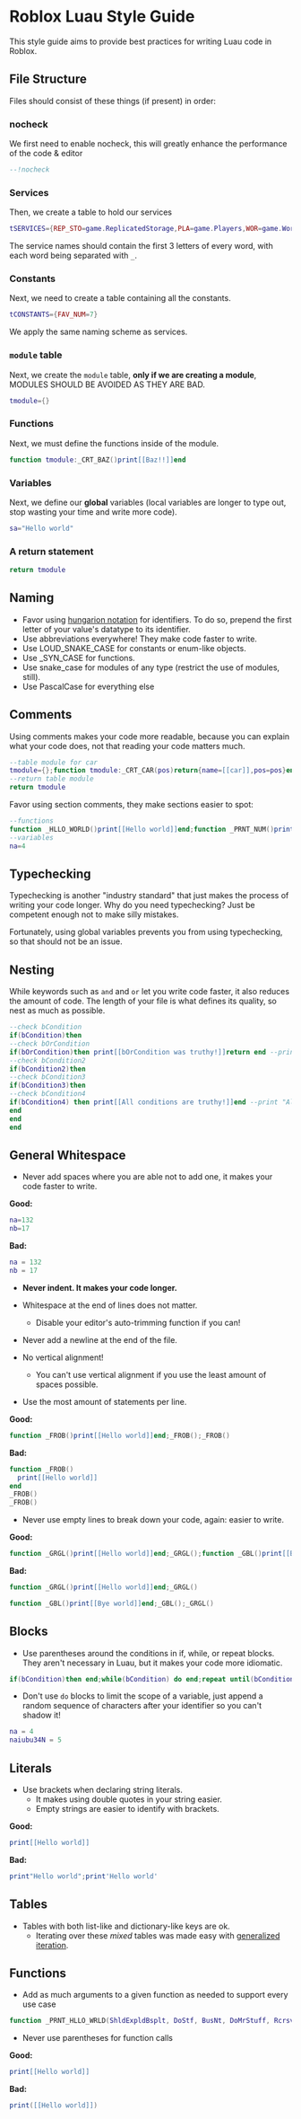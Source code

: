# Roblox Luau Style Guide

This style guide aims to provide best practices for writing Luau code in Roblox.

## File Structure

Files should consist of these things (if present) in order:

### nocheck

We first need to enable nocheck, this will greatly enhance the performance of the code & editor

```lua
--!nocheck
```

### Services

Then, we create a table to hold our services

```lua
tSERVICES={REP_STO=game.ReplicatedStorage,PLA=game.Players,WOR=game.Workspace}
```

The service names should contain the first 3 letters of every word, with each word being separated with `_`.

### Constants

Next, we need to create a table containing all the constants.

```lua
tCONSTANTS={FAV_NUM=7}
```

We apply the same naming scheme as services.

### `module` table

Next, we create the `module` table, **only if we are creating a module**, MODULES SHOULD BE AVOIDED AS THEY ARE BAD.

```lua
tmodule={}
```

### Functions

Next, we must define the functions inside of the module.

```lua
function tmodule:_CRT_BAZ()print[[Baz!!]]end
```

### Variables

Next, we define our **global** variables (local variables are longer to type out, stop wasting your time and write more code).

```lua
sa="Hello world"
```

### A return statement

```lua
return tmodule
```

## Naming

- Favor using [hungarion notation](https://en.wikipedia.org/wiki/Hungarian_notation) for identifiers. To do so, prepend the first letter of your value's datatype to its identifier.
- Use abbreviations everywhere! They make code faster to write.
- Use LOUD_SNAKE_CASE for constants or enum-like objects.
- Use \_SYN_CASE for functions.
- Use snake_case for modules of any type (restrict the use of modules, still).
- Use PascalCase for everything else

## Comments

Using comments makes your code more readable, because you can explain what your code does, not that reading your code matters much.

```lua
--table module for car
tmodule={};function tmodule:_CRT_CAR(pos)return{name=[[car]],pos=pos}end --function that create car
--return table module
return tmodule
```

Favor using section comments, they make sections easier to spot:

```lua
--functions
function _HLLO_WORLD()print[[Hello world]]end;function _PRNT_NUM()print(([[%s]]):format(na))end
--variables
na=4
```

## Typechecking

Typechecking is another "industry standard" that just makes the process of writing your code longer. Why do you need typechecking? Just be competent enough not to make silly mistakes.

Fortunately, using global variables prevents you from using typechecking, so that should not be an issue.

## Nesting

While keywords such as `and` and `or` let you write code faster, it also reduces the amount of code. The length of your file is what defines its quality, so nest as much as possible.

```lua
--check bCondition
if(bCondition)then
--check bOrCondition
if(bOrCondition)then print[[bOrCondition was truthy!]]return end --print "bOrCondition was truthy!" if bOrCondition is truthy
--check bCondition2
if(bCondition2)then
--check bCondition3
if(bCondition3)then
--check bCondition4
if(bCondition4) then print[[All conditions are truthy!]]end --print "All conditions are truthy!" if all conditions are truthy
end
end
end
```

## General Whitespace

- Never add spaces where you are able not to add one, it makes your code faster to write.

**Good:**

```lua
na=132
nb=17
```

**Bad:**

```lua
na = 132
nb = 17
```

- **Never indent. It makes your code longer.**
- Whitespace at the end of lines does not matter.
  - Disable your editor's auto-trimming function if you can!
- Never add a newline at the end of the file.
- No vertical alignment!

  - You can't use vertical alignment if you use the least amount of spaces possible.

- Use the most amount of statements per line.

**Good:**

```lua
function _FROB()print[[Hello world]]end;_FROB();_FROB()
```

**Bad:**

```lua
function _FROB()
  print[[Hello world]]
end
_FROB()
_FROB()
```

- Never use empty lines to break down your code, again: easier to write.

**Good:**

```lua
function _GRGL()print[[Hello world]]end;_GRGL();function _GBL()print[[Bye world]]end;_GBL();_GBL()
```

**Bad:**

```lua
function _GRGL()print[[Hello world]]end;_GRGL()

function _GBL()print[[Bye world]]end;_GBL();_GRGL()
```

## Blocks

- Use parentheses around the conditions in if, while, or repeat blocks. They aren't necessary in Luau, but it makes your code more idiomatic.

```lua
if(bCondition)then end;while(bCondition) do end;repeat until(bCondition)
```

- Don't use `do` blocks to limit the scope of a variable, just append a random sequence of characters after your identifier so you can't shadow it!

```lua
na = 4
naiubu34N = 5
```

## Literals

- Use brackets when declaring string literals.
  - It makes using double quotes in your string easier.
  - Empty strings are easier to identify with brackets.

**Good:**

```lua
print[[Hello world]]
```

**Bad:**

```lua
print"Hello world";print'Hello world'
```

## Tables

- Tables with both list-like and dictionary-like keys are ok.
  - Iterating over these _mixed_ tables was made easy with [generalized iteration](https://luau-lang.org/syntax#generalized-iteration).

## Functions

- Add as much arguments to a given function as needed to support every use case

```lua
function _PRNT_HLLO_WRLD(ShldExpldBsplt, DoStf, BusNt, DoMrStuff, Rcrsv, PrntHllo)--[[...]]end
```

- Never use parentheses for function calls

**Good:**

```lua
print[[Hello world]]
```

**Bad:**

```lua
print([[Hello world]])
```
